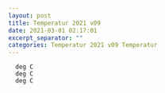 ```yaml
---
layout: post
title: Temperatur 2021 v09
date: 2021-03-01 02:17:01
excerpt_separator: ""
categories: Temperatur 2021 v09 Temperatur
---
```

```
  deg C
  deg C
  deg C
```
